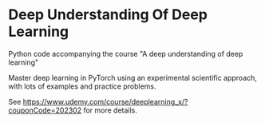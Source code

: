 # Deep Understanding Of Deep Learning
Python code accompanying the course "A deep understanding of deep learning"

Master deep learning in PyTorch using an experimental scientific approach, with lots of examples and practice problems.


See https://www.udemy.com/course/deeplearning_x/?couponCode=202302 for more details.